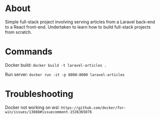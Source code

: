 # About
Simple full-stack project involving serving articles from a Laravel back-end to a React front-end. Undertaken to learn how to build full-stack projects from scratch.

# Commands
Docker build:
`docker build -t laravel-articles .`

Run server:
`docker run -it -p 8000:8000 laravel-articles`

# Troubleshooting
Docker not working on wsl:
`https://github.com/docker/for-win/issues/13088#issuecomment-1536365076`